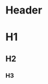 <!-- TITLE: Microservices -->
<!-- SUBTITLE: A quick summary of Home -->

# Header
# H1
## H2
### H3